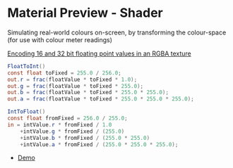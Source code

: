 # Material Preview - Shader

Simulating real-world colours on-screen, by transforming the colour-space (for use with colour meter readings)

[Encoding 16 and 32 bit floating point values in an RGBA texture](http://www.gamedev.net/topic/486847-encoding-16-and-32-bit-floating-point-value-into-rgba-byte-texture/)

```glsl
FloatToInt()
const float toFixed = 255.0 / 256.0;
out.r = frac(floatValue * toFixed * 1.0);
out.g = frac(floatValue * toFixed * 255.0);
out.b = frac(floatValue * toFixed * 255.0 * 255.0);
out.a = frac(floatValue * toFixed * 255.0 * 255.0 * 255.0);

IntToFloat()
const float fromFixed = 256.0 / 255.0;
in = intValue.r * fromFixed / 1.0
    +intValue.g * fromFixed / (255.0)
    +intValue.b * fromFixed / (255.0 * 255.0)
    +intValue.a * fromFixed / (255.0 * 255.0 * 255.0);
```

- [Demo](https://keeffeoghan.github.io/material-preview-shader)
